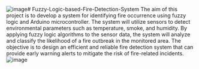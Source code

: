 ![image](https://github.com/poornabalaji/Fuzzy-Logic-based-Fire-Detection-System/assets/102598061/7d7c2c74-51e5-4e4a-ac34-2f1303d26811)# Fuzzy-Logic-based-Fire-Detection-System
The aim of this project is to develop a system for identifying fire occurrence using fuzzy logic and Arduino microcontroller. The system will utilize sensors to detect environmental parameters such as temperature, smoke, and humidity. By applying fuzzy logic algorithms to the sensor data, the system will analyze and classify the likelihood of a fire outbreak in the monitored area. The objective is to design an efficient and reliable fire detection system that can provide early warning alerts to mitigate the risk of fire-related incidents. 
![image](https://github.com/poornabalaji/Fuzzy-Logic-based-Fire-Detection-System/assets/102598061/3d3fd4b8-3034-4f70-94e8-ff366e7a5c87)
